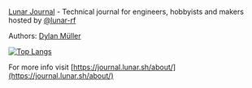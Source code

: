 [Lunar Journal](https://journal.lunar.sh/) - Technical journal for engineers, hobbyists and makers hosted by [@lunar-rf](https://github.com/lunar-rf)

Authors: [Dylan Müller](https://www.linkedin.com/in/lunarjournal)

[![Top Langs](https://github-readme-stats-48wc.vercel.app/api/top-langs/?username=lunarjournal&layout=compact)](https://github.com/spacehen/github-readme-stats)

For more info visit [https://journal.lunar.sh/about/](https://journal.lunar.sh/about/)

